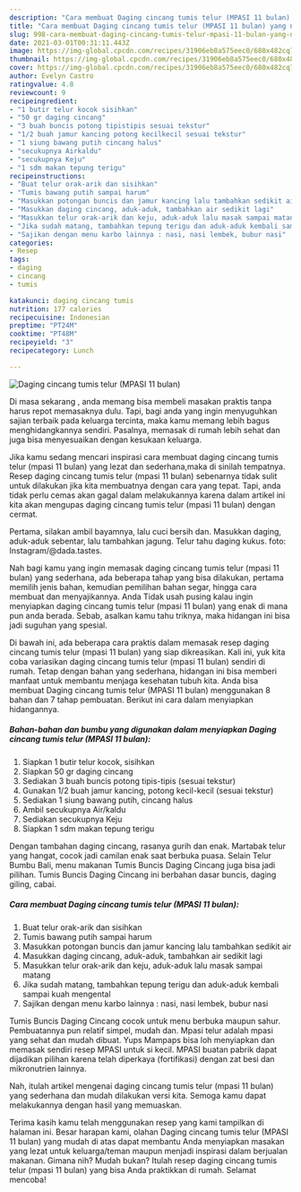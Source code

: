 ```yaml
---
description: "Cara membuat Daging cincang tumis telur (MPASI 11 bulan) yang nikmat dan Mudah Dibuat"
title: "Cara membuat Daging cincang tumis telur (MPASI 11 bulan) yang nikmat dan Mudah Dibuat"
slug: 998-cara-membuat-daging-cincang-tumis-telur-mpasi-11-bulan-yang-nikmat-dan-mudah-dibuat
date: 2021-03-01T00:31:11.443Z
image: https://img-global.cpcdn.com/recipes/31906eb8a575eec0/680x482cq70/daging-cincang-tumis-telur-mpasi-11-bulan-foto-resep-utama.jpg
thumbnail: https://img-global.cpcdn.com/recipes/31906eb8a575eec0/680x482cq70/daging-cincang-tumis-telur-mpasi-11-bulan-foto-resep-utama.jpg
cover: https://img-global.cpcdn.com/recipes/31906eb8a575eec0/680x482cq70/daging-cincang-tumis-telur-mpasi-11-bulan-foto-resep-utama.jpg
author: Evelyn Castro
ratingvalue: 4.8
reviewcount: 9
recipeingredient:
- "1 butir telur kocok sisihkan"
- "50 gr daging cincang"
- "3 buah buncis potong tipistipis sesuai tekstur"
- "1/2 buah jamur kancing potong kecilkecil sesuai tekstur"
- "1 siung bawang putih cincang halus"
- "secukupnya Airkaldu"
- "secukupnya Keju"
- "1 sdm makan tepung terigu"
recipeinstructions:
- "Buat telur orak-arik dan sisihkan"
- "Tumis bawang putih sampai harum"
- "Masukkan potongan buncis dan jamur kancing lalu tambahkan sedikit air"
- "Masukkan daging cincang, aduk-aduk, tambahkan air sedikit lagi"
- "Masukkan telur orak-arik dan keju, aduk-aduk lalu masak sampai matang"
- "Jika sudah matang, tambahkan tepung terigu dan aduk-aduk kembali sampai kuah mengental"
- "Sajikan dengan menu karbo lainnya : nasi, nasi lembek, bubur nasi"
categories:
- Resep
tags:
- daging
- cincang
- tumis

katakunci: daging cincang tumis 
nutrition: 177 calories
recipecuisine: Indonesian
preptime: "PT24M"
cooktime: "PT48M"
recipeyield: "3"
recipecategory: Lunch

---
```



![Daging cincang tumis telur (MPASI 11 bulan)](https://img-global.cpcdn.com/recipes/31906eb8a575eec0/680x482cq70/daging-cincang-tumis-telur-mpasi-11-bulan-foto-resep-utama.jpg)

Di masa  sekarang , anda memang bisa membeli masakan praktis tanpa harus repot memasaknya dulu. Tapi, bagi anda yang ingin menyuguhkan sajian terbaik pada keluarga tercinta, maka kamu memang lebih bagus menghidangkannya sendiri. Pasalnya, memasak di rumah lebih sehat dan juga bisa menyesuaikan dengan kesukaan keluarga.

Jika kamu sedang mencari inspirasi cara membuat daging cincang tumis telur (mpasi 11 bulan) yang lezat dan sederhana,maka di sinilah tempatnya. Resep daging cincang tumis telur (mpasi 11 bulan)  sebenarnya tidak sulit untuk dilakukan jika kita membuatnya dengan cara yang tepat. Tapi, anda tidak perlu cemas akan gagal dalam melakukannya 
karena dalam artikel ini kita akan mengupas daging cincang tumis telur (mpasi 11 bulan) dengan cermat.  

Pertama, silakan ambil bayamnya, lalu cuci bersih dan. Masukkan daging, aduk-aduk sebentar, lalu tambahkan jagung. Telur tahu daging kukus. foto: Instagram/@dada.tastes.

Nah bagi kamu yang ingin memasak daging cincang tumis telur (mpasi 11 bulan) yang sederhana, ada beberapa tahap yang bisa dilakukan, pertama memilih jenis bahan, kemudian pemilihan bahan segar, hingga cara membuat dan menyajikannya. Anda Tidak usah pusing kalau ingin menyiapkan daging cincang tumis telur (mpasi 11 bulan) yang enak di mana pun anda berada. Sebab, asalkan kamu  tahu triknya, maka hidangan ini bisa jadi suguhan yang spesial.

Di bawah ini, ada beberapa cara praktis  dalam memasak resep daging cincang tumis telur (mpasi 11 bulan) yang siap dikreasikan. Kali ini, yuk kita coba variasikan daging cincang tumis telur (mpasi 11 bulan) sendiri di rumah. Tetap dengan bahan yang sederhana, hidangan ini bisa memberi manfaat untuk membantu menjaga kesehatan tubuh kita. Anda bisa membuat Daging cincang tumis telur (MPASI 11 bulan) menggunakan 8 bahan dan 7 tahap pembuatan. Berikut ini cara dalam menyiapkan hidangannya.

<!--inarticleads1-->

##### Bahan-bahan dan bumbu yang digunakan dalam menyiapkan Daging cincang tumis telur (MPASI 11 bulan):

1. Siapkan 1 butir telur kocok, sisihkan
1. Siapkan 50 gr daging cincang
1. Sediakan 3 buah buncis potong tipis-tipis (sesuai tekstur)
1. Gunakan 1/2 buah jamur kancing, potong kecil-kecil (sesuai tekstur)
1. Sediakan 1 siung bawang putih, cincang halus
1. Ambil secukupnya Air/kaldu
1. Sediakan secukupnya Keju
1. Siapkan 1 sdm makan tepung terigu


Dengan tambahan daging cincang, rasanya gurih dan enak. Martabak telur yang hangat, cocok jadi camilan enak saat berbuka puasa. Selain Telur Bumbu Bali, menu makanan Tumis Buncis Daging Cincang juga bisa jadi pilihan. Tumis Buncis Daging Cincang ini berbahan dasar buncis, daging giling, cabai. 

<!--inarticleads2-->

##### Cara membuat Daging cincang tumis telur (MPASI 11 bulan):

1. Buat telur orak-arik dan sisihkan
1. Tumis bawang putih sampai harum
1. Masukkan potongan buncis dan jamur kancing lalu tambahkan sedikit air
1. Masukkan daging cincang, aduk-aduk, tambahkan air sedikit lagi
1. Masukkan telur orak-arik dan keju, aduk-aduk lalu masak sampai matang
1. Jika sudah matang, tambahkan tepung terigu dan aduk-aduk kembali sampai kuah mengental
1. Sajikan dengan menu karbo lainnya : nasi, nasi lembek, bubur nasi


Tumis Buncis Daging Cincang cocok untuk menu berbuka maupun sahur. Pembuatannya pun relatif simpel, mudah dan. Mpasi telur adalah mpasi yang sehat dan mudah dibuat. Yups Mampaps bisa loh menyiapkan dan memasak sendiri resep MPASI untuk si kecil. MPASI buatan pabrik dapat dijadikan pilihan karena telah diperkaya (fortifikasi) dengan zat besi dan mikronutrien lainnya. 

Nah, itulah artikel mengenai  daging cincang tumis telur (mpasi 11 bulan)  yang sederhana dan mudah dilakukan versi kita. Semoga kamu dapat melakukannya dengan hasil yang memuaskan. 

Terima kasih kamu telah menggunakan resep yang kami tampilkan di halaman ini. Besar harapan kami, olahan  Daging cincang tumis telur (MPASI 11 bulan) yang mudah di atas dapat membantu Anda menyiapkan masakan yang lezat untuk keluarga/teman maupun menjadi inspirasi dalam berjualan makanan. Gimana nih? Mudah bukan? Itulah resep daging cincang tumis telur (mpasi 11 bulan) yang bisa Anda praktikkan di rumah. Selamat mencoba!

